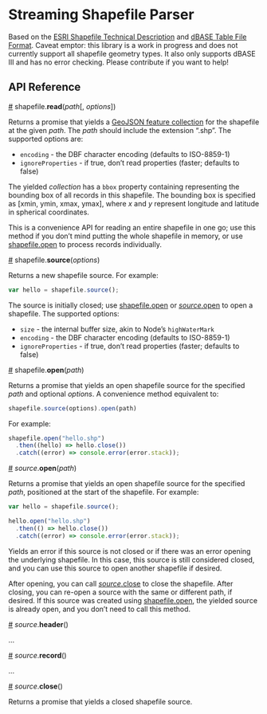 # Streaming Shapefile Parser

Based on the [ESRI Shapefile Technical Description](http://www.esri.com/library/whitepapers/pdfs/shapefile.pdf) and [dBASE Table File Format](http://www.digitalpreservation.gov/formats/fdd/fdd000325.shtml). Caveat emptor: this library is a work in progress and does not currently support all shapefile geometry types. It also only supports dBASE III and has no error checking. Please contribute if you want to help!

## API Reference

<a name="read" href="#read">#</a> shapefile.<b>read</b>(<i>path</i>[, <i>options</i>])

Returns a promise that yields a [GeoJSON feature collection](http://geojson.org/geojson-spec.html#feature-collection-objects) for the shapefile at the given *path*. The *path* should include the extension “.shp”. The supported options are:

* `encoding` - the DBF character encoding (defaults to ISO-8859-1)
* `ignoreProperties` - if true, don’t read properties (faster; defaults to false)

The yielded *collection* has a `bbox` property containing representing the bounding box of all records in this shapefile. The bounding box is specified as [xmin, ymin, xmax, ymax], where *x* and *y* represent longitude and latitude in spherical coordinates.

This is a convenience API for reading an entire shapefile in one go; use this method if you don’t mind putting the whole shapefile in memory, or use <a href="#open">shapefile.open</a> to process records individually.

<a name="source" href="#source">#</a> shapefile.<b>source</b>(<i>options</i>)

Returns a new shapefile source. For example:

```js
var hello = shapefile.source();
```

The source is initially closed; use [shapefile.open](#open) or [*source*.open](#source_open) to open a shapefile. The supported options:

* `size` - the internal buffer size, akin to Node’s `highWaterMark`
* `encoding` - the DBF character encoding (defaults to ISO-8859-1)
* `ignoreProperties` - if true, don’t read properties (faster; defaults to false)

<a name="open" href="#open">#</a> shapefile.<b>open</b>(<i>path</i>)

Returns a promise that yields an open shapefile source for the specified *path* and optional *options*. A convenience method equivalent to:

```js
shapefile.source(options).open(path)
```

For example:

```js
shapefile.open("hello.shp")
  .then((hello) => hello.close())
  .catch((error) => console.error(error.stack));
```

<a name="source_open" href="#source_open">#</a> <i>source</i>.<b>open</b>(<i>path</i>)

Returns a promise that yields an open shapefile source for the specified *path*, positioned at the start of the shapefile. For example:

```js
var hello = shapefile.source();

hello.open("hello.shp")
  .then(() => hello.close())
  .catch((error) => console.error(error.stack));
```

Yields an error if this source is not closed or if there was an error opening the underlying shapefile. In this case, this source is still considered closed, and you can use this source to open another shapefile if desired.

After opening, you can call [*source*.close](#source_close) to close the shapefile. After closing, you can re-open a source with the same or different path, if desired. If this source was created using [shapefile.open](#open), the yielded source is already open, and you don’t need to call this method.

<a name="source_header" href="#source_header">#</a> <i>source</i>.<b>header</b>()

…

<a name="source_record" href="#source_record">#</a> <i>source</i>.<b>record</b>()

…

<a name="source_close" href="#source_close">#</a> <i>source</i>.<b>close</b>()

Returns a promise that yields a closed shapefile source.

